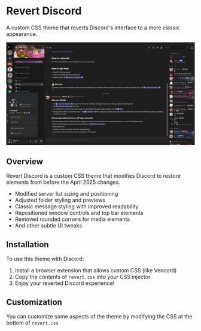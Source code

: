 # Revert Discord

A custom CSS theme that reverts Discord's interface to a more classic appearance.

![](readme.png)

## Overview

Revert Discord is a custom CSS theme that modifies Discord to restore elements from before the April 2025 changes.

- Modified server list sizing and positioning
- Adjusted folder styling and previews
- Classic message styling with improved readability
- Repositioned window controls and top bar elements
- Removed rounded corners for media elements
- And other subtle UI tweaks

## Installation

To use this theme with Discord:

1. Install a browser extension that allows custom CSS (like Vencord)
2. Copy the contents of `revert.css` into your CSS injector
3. Enjoy your reverted Discord experience!

## Customization

You can customize some aspects of the theme by modifying the CSS at the bottom of `revert.css`